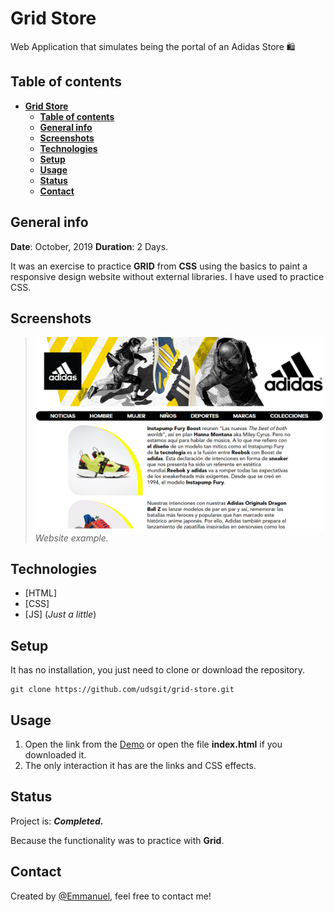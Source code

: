 # **Grid Store**

Web Application that simulates being the portal of an Adidas Store 🛍️

## **Table of contents**

- [**Grid Store**](#grid-store)
  - [**Table of contents**](#table-of-contents)
  - [**General info**](#general-info)
  - [**Screenshots**](#screenshots)
  - [**Technologies**](#technologies)
  - [**Setup**](#setup)
  - [**Usage**](#usage)
  - [**Status**](#status)
  - [**Contact**](#contact)

## **General info**

**Date**: October, 2019
**Duration**: 2 Days.

It was an exercise to practice **GRID** from **CSS** using the basics to paint a responsive design website without external libraries. I have used to practice CSS.

## **Screenshots**

> ![Screenshot](imagenes/readme/example.png)
> *Website example.*

## **Technologies**

* [HTML]
* [CSS]
* [JS] (*Just a little*)

## **Setup**

It has no installation, you just need to clone or download the repository.

```console
git clone https://github.com/udsgit/grid-store.git
```

## **Usage**

1. Open the link from the [Demo](https://udsgit.github.io/grid-store) or open the file **index.html** if you downloaded it.
2. The only interaction it has are the links and CSS effects.

## **Status**

Project is: ***Completed.***

Because the functionality was to practice with **Grid**.

## **Contact**

Created by [@Emmanuel](https://www.linkedin.com/in/emagleza/), feel free to contact me!
